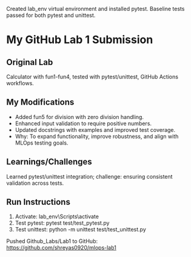 Created lab_env virtual environment and installed pytest.
Baseline tests passed for both pytest and unittest.


# My GitHub Lab 1 Submission

## Original Lab
Calculator with fun1-fun4, tested with pytest/unittest, GitHub Actions workflows.

## My Modifications
- Added fun5 for division with zero division handling.
- Enhanced input validation to require positive numbers.
- Updated docstrings with examples and improved test coverage.
- Why: To expand functionality, improve robustness, and align with MLOps testing goals.

## Learnings/Challenges
Learned pytest/unittest integration; challenge: ensuring consistent validation across tests.

## Run Instructions
1. Activate: lab_env\Scripts\activate
2. Test pytest: pytest test/test_pytest.py
3. Test unittest: python -m unittest test/test_unittest.py

Pushed Github_Labs/Lab1 to GitHub: https://github.com/shreyas0920/mlops-lab1